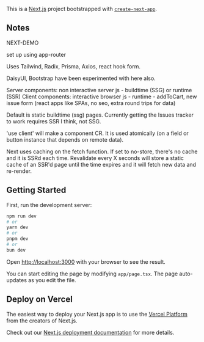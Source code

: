 This is a [Next.js](https://nextjs.org) project bootstrapped with [`create-next-app`](https://nextjs.org/docs/app/api-reference/cli/create-next-app).

## Notes

NEXT-DEMO

set up using app-router

Uses Tailwind, Radix, Prisma, Axios, react hook form.

DaisyUI, Bootstrap have been experimented with here also.

Server components: non interactive server js - buildtime (SSG) or runtime (SSR)
Client components: interactive browser js - runtime - addToCart, new issue form (react apps like SPAs, no seo, extra round trips for data)

Default is static buildtime (ssg) pages. Currently getting the Issues tracker to work requires SSR I think, not SSG. 

'use client' will make a component CR. It is used atomically (on a field or button instance that depends on remote data).

Next uses caching on the fetch function. If set to no-store, there's no cache and it is SSRd each time. Revalidate every X seconds will store a static cache of an SSR'd page until the time expires and it will fetch new data and re-render.

## Getting Started

First, run the development server:

```bash
npm run dev
# or
yarn dev
# or
pnpm dev
# or
bun dev
```

Open [http://localhost:3000](http://localhost:3000) with your browser to see the result.

You can start editing the page by modifying `app/page.tsx`. The page auto-updates as you edit the file.


## Deploy on Vercel

The easiest way to deploy your Next.js app is to use the [Vercel Platform](https://vercel.com/new?utm_medium=default-template&filter=next.js&utm_source=create-next-app&utm_campaign=create-next-app-readme) from the creators of Next.js.

Check out our [Next.js deployment documentation](https://nextjs.org/docs/app/building-your-application/deploying) for more details.
